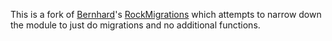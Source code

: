 This is a fork of [Bernhard](https://github.com/baumrock)'s [RockMigrations](https://github.com/baumrock/RockMigrations) which attempts to narrow down the module to just do migrations and no additional functions.
